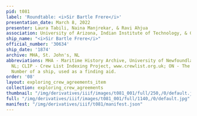 ```yaml
---
pid: t081
label: 'Roundtable: <i>Sir Bartle Frere</i>'
presentation_date: March 8, 2022
presenter: Laura Tabili, Naina Manjrekar, & Ravi Ahjua
association: University of Arizona, Indian Institute of Technology, & Georg-August-University
ship_name: "<i>Sir Bartle Frere</i>"
official_number: '30634'
ship_date: '1874'
archive: MHA, St. John's, NL
abbreviations: MHA - Maritime History Archive, University of Newfoundland, St. John's
  NL; CLIP - Crew List Indexing Project, www.crewlist.org.uk; ON - The permanent Official
  Number of a ship, used as a finding aid.
order: '08'
layout: exploring_crew_agreements_item
collection: exploring_crew_agreements
thumbnail: "/img/derivatives/iiif/images/t081_001/full/250,/0/default.jpg"
full: "/img/derivatives/iiif/images/t081_001/full/1140,/0/default.jpg"
manifest: "/img/derivatives/iiif/t081/manifest.json"
---
```

